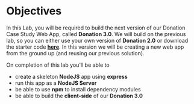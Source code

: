 # Objectives

In this Lab, you will be required to build the next version of our Donation Case Study Web App, called **Donation 3.0**.  We will build on the previous lab, so you can either use your own version of **Donation 2.0** or download the starter code **[here](../zips/donationweb-2.0.solution.zip)**. In this version we will be creating a new web app from the ground up (and reusing our previous solution).  

On completion of this lab you'll be able to

* create a skeleton **NodeJS** app using **express** 
* run this app as a **NodeJS Server**
* be able to use **npm** to install dependency modules
* be able to build the **client-side** of our **Donation 3.0**

